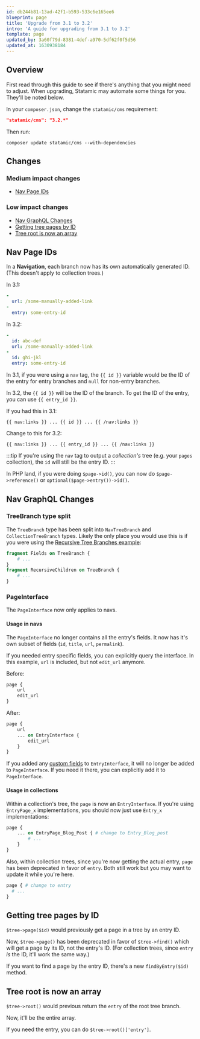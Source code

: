 ```yaml
---
id: db244b81-13ad-42f1-b593-533c6e165ee6
blueprint: page
title: 'Upgrade from 3.1 to 3.2'
intro: 'A guide for upgrading from 3.1 to 3.2'
template: page
updated_by: 3a60f79d-8381-4def-a970-5df62f0f5d56
updated_at: 1630938184
---
```


## Overview

First read through this guide to see if there's anything that you might need to adjust.
When upgrading, Statamic may automate some things for you. They'll be noted below.

In your `composer.json`, change the `statamic/cms` requirement:

```json
"statamic/cms": "3.2.*"
```

Then run:

``` shell
composer update statamic/cms --with-dependencies
```

## Changes

### Medium impact changes
- [Nav Page IDs](#nav-page-ids)

### Low impact changes
- [Nav GraphQL Changes](#nav-graphql-changes)
- [Getting tree pages by ID](#getting-tree-pages-by-id)
- [Tree root is now an array](#tree-root-is-now-an-array)

## Nav Page IDs

In a **Navigation**, each branch now has its own automatically generated ID.
(This doesn't apply to collection trees.)

In 3.1:

``` yaml
-
  url: /some-manually-added-link
-
  entry: some-entry-id
```

In 3.2:

``` yaml
-
  id: abc-def
  url: /some-manually-added-link
-
  id: ghi-jkl
  entry: some-entry-id
```

In 3.1, if you were using a `nav` tag, the `{{ id }}` variable would be the ID of the entry for entry branches and `null` for non-entry branches.

In 3.2, the `{{ id }}` will be the ID of the branch.
To get the ID of the entry, you can use `{{ entry_id }}`.

If you had this in 3.1:
```
{{ nav:links }} ... {{ id }} ... {{ /nav:links }}
```

Change to this for 3.2:
```
{{ nav:links }} ... {{ entry_id }} ... {{ /nav:links }}
```

:::tip
If you're using the `nav` tag to output a _collection's_ tree (e.g. your `pages` collection), the `id` will still be the entry ID.
:::

In PHP land, if you were doing `$page->id()`, you can now do `$page->reference()` or `optional($page->entry())->id()`.

## Nav GraphQL Changes

### TreeBranch type split
The `TreeBranch` type has been split into `NavTreeBranch` and `CollectionTreeBranch` types.
Likely the only place you would use this is if you were using the [Recursive Tree Branches example](/graphql#recursive-tree-branches):

```graphql
fragment Fields on TreeBranch {
    # ...
}
fragment RecursiveChildren on TreeBranch {
    # ...
}
```

### PageInterface
The `PageInterface` now only applies to navs.

#### Usage in navs
The `PageInterface` no longer contains all the entry's fields. It now has it's own subset of fields (`id`, `title`, `url`, `permalink`).

If you needed entry specific fields, you can explicitly query the interface. In this example, `url` is included, but not `edit_url` anymore.

Before:

```graphql
page {
    url
    edit_url
}
```

After:

```graphql
page {
    url
    ... on EntryInterface {
        edit_url
    }
}
```

If you added any [custom fields](/graphql#custom-fields) to `EntryInterface`, it will no longer be added to `PageInterface`. If you need it there, you can explicitly add it to `PageInterface`.

#### Usage in collections

Within a collection's tree, the `page` is now an `EntryInterface`.
If you're using `EntryPage_x` implementations, you should now just use `Entry_x` implementations:

```graphql
page {
    ... on EntryPage_Blog_Post { # change to Entry_Blog_post
        # ...
    }
}
```

Also, within collection trees, since you're now getting the actual entry, `page` has been deprecated in favor of `entry`. Both still work but you may want to update it while you're here.

```graphql
page { # change to entry
  # ...
}
```


## Getting tree pages by ID

`$tree->page($id)` would previously get a page in a tree by an entry ID.

Now, `$tree->page()` has been deprecated in favor of `$tree->find()` which will get a page by its ID, not the entry's ID.
(For collection trees, since `entry` _is_ the ID, it'll work the same way.)

If you want to find a page by the entry ID, there's a new `findByEntry($id)` method.


## Tree root is now an array

`$tree->root()` would previous return the `entry` of the root tree branch.

Now, it'll be the entire array.

If you need the entry, you can do `$tree->root()['entry']`.
